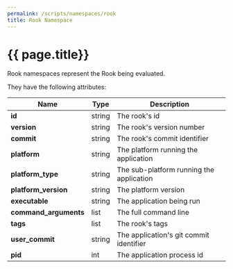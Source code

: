 ```yaml
---
permalink: /scripts/namespaces/rook
title: Rook Namespace
---
```


# {{ page.title}}

Rook namespaces represent the Rook being evaluated.

They have the following attributes:

| Name | Type | Description|
| ---- | ---- | ---------- |
|**id**|string|The rook's id|
|**version**|string|The rook's version number|
|**commit**|string|The rook's commit identifier|
|**platform**|string|The platform running the application|
|**platform_type**|string|The sub-platform running the application|
|**platform_version**|string|The platform version|
|**executable**|string|The application being run|
|**command_arguments**|list|The full command line|
|**tags**|list|The rook's tags|
|**user_commit**|string|The application's git commit identifier|
|**pid**|int|The application process id|
